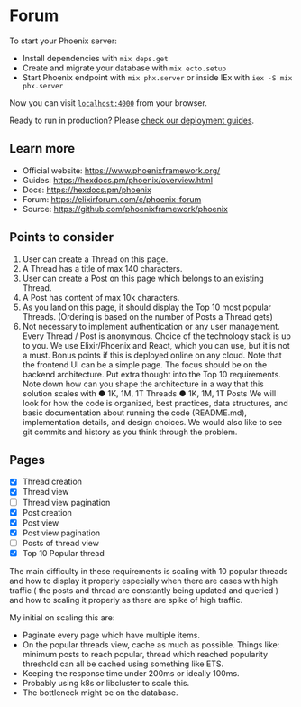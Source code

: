 # Forum

To start your Phoenix server:

  * Install dependencies with `mix deps.get`
  * Create and migrate your database with `mix ecto.setup`
  * Start Phoenix endpoint with `mix phx.server` or inside IEx with `iex -S mix phx.server`

Now you can visit [`localhost:4000`](http://localhost:4000) from your browser.

Ready to run in production? Please [check our deployment guides](https://hexdocs.pm/phoenix/deployment.html).

## Learn more

  * Official website: https://www.phoenixframework.org/
  * Guides: https://hexdocs.pm/phoenix/overview.html
  * Docs: https://hexdocs.pm/phoenix
  * Forum: https://elixirforum.com/c/phoenix-forum
  * Source: https://github.com/phoenixframework/phoenix

## Points to consider
  1. User can create a Thread on this page.
  2. A Thread has a title of max 140 characters.
  3. User can create a Post on this page which belongs to an existing Thread.
  4. A Post has content of max 10k characters.
  5. As you land on this page, it should display the Top 10 most popular Threads. (Ordering
  is based on the number of Posts a Thread gets)
  6. Not necessary to implement authentication or any user management. Every Thread / Post is anonymous.
Choice of the technology stack is up to you. We use Elixir/Phoenix and React, which you can use, but it is not a must. Bonus points if this is deployed online on any cloud. Note that the frontend UI can be a simple page. The focus should be on the backend architecture.
Put extra thought into the Top 10 requirements. Note down how can you shape the architecture in a way that this solution scales with
● 1K, 1M, 1T Threads
● 1K, 1M, 1T Posts
We will look for how the code is organized, best practices, data structures, and basic documentation about running the code (README.md), implementation details, and design choices. We would also like to see git commits and history as you think through the problem.

## Pages
- [x] Thread creation
- [x] Thread view
- [ ] Thread view pagination
- [x] Post creation
- [x] Post view
- [x] Post view pagination
- [ ] Posts of thread view
- [x] Top 10 Popular thread

The main difficulty in these requirements is scaling with 10 popular threads and how to display it properly especially when there are cases with high traffic ( the posts and thread are constantly being updated and queried ) and how to scaling it properly as there are spike of high traffic.

My initial on scaling this are:
- Paginate every page which have multiple items.
- On the popular threads view, cache as much as possible. Things like: minimum posts to reach popular, thread which reached popularity threshold can all be cached using something like ETS.
- Keeping the response time under 200ms or ideally 100ms.
- Probably using k8s or libcluster to scale this.
- The bottleneck might be on the database.

